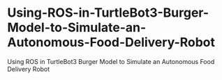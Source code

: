 # Using-ROS-in-TurtleBot3-Burger-Model-to-Simulate-an-Autonomous-Food-Delivery-Robot
Using ROS in TurtleBot3 Burger Model to Simulate an Autonomous Food Delivery Robot
